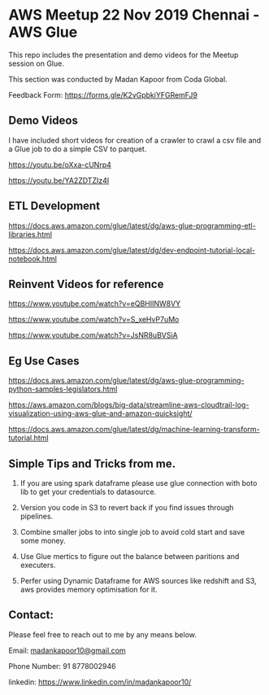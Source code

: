 # AWS Meetup 22 Nov 2019 Chennai - AWS Glue

This repo includes the presentation and demo videos for the Meetup session on Glue.

This section was conducted by Madan Kapoor from Coda Global.

Feedback Form:
https://forms.gle/K2vGpbkiYFGRemFJ9

## Demo Videos

I have included short videos for creation of a crawler to crawl a csv file and a Glue job to do a simple CSV to parquet.


https://youtu.be/oXxa-cUNrp4

https://youtu.be/YA2ZDTZIz4I


## ETL Development

https://docs.aws.amazon.com/glue/latest/dg/aws-glue-programming-etl-libraries.html

https://docs.aws.amazon.com/glue/latest/dg/dev-endpoint-tutorial-local-notebook.html



## Reinvent Videos for reference

https://www.youtube.com/watch?v=eQBHIINW8VY

https://www.youtube.com/watch?v=S_xeHvP7uMo

https://www.youtube.com/watch?v=JsNR8uBVSiA


## Eg Use Cases

https://docs.aws.amazon.com/glue/latest/dg/aws-glue-programming-python-samples-legislators.html

https://aws.amazon.com/blogs/big-data/streamline-aws-cloudtrail-log-visualization-using-aws-glue-and-amazon-quicksight/

https://docs.aws.amazon.com/glue/latest/dg/machine-learning-transform-tutorial.html


## Simple Tips and Tricks from me.

1. If you are using spark dataframe please use glue connection with boto lib to get your credentials to datasource.

2. Version you code in S3 to revert back if you find issues through pipelines.

3. Combine smaller jobs to into single job to avoid cold start and save some money.

4. Use Glue mertics to figure out the balance between paritions and executers.

5. Perfer using Dynamic Dataframe for AWS sources like redshift and S3, aws provides memory optimisation for it.


## Contact:

Please feel free to reach out to me by any means below.

Email: madankapoor10@gmail.com

Phone Number: 91 8778002946

linkedin: https://www.linkedin.com/in/madankapoor10/

